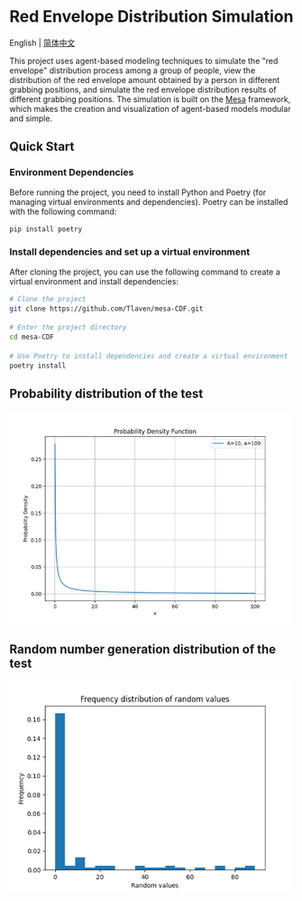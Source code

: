 # Red Envelope Distribution Simulation

English | [简体中文](./README.md)

This project uses agent-based modeling techniques to simulate the "red envelope" distribution process among a group of people, view the distribution of the red envelope amount obtained by a person in different grabbing positions, and simulate the red envelope distribution results of different grabbing positions. The simulation is built on the [Mesa](https://mesa.readthedocs.io/en/stable/) framework, which makes the creation and visualization of agent-based models modular and simple.

## Quick Start
### Environment Dependencies

Before running the project, you need to install Python and Poetry (for managing virtual environments and dependencies). Poetry can be installed with the following command:

```bash
pip install poetry
```

### Install dependencies and set up a virtual environment

After cloning the project, you can use the following command to create a virtual environment and install dependencies:

```bash
# Clone the project
git clone https://github.com/Tlaven/mesa-CDF.git

# Enter the project directory
cd mesa-CDF

# Use Poetry to install dependencies and create a virtual environment
poetry install
```

## Probability distribution of the test
![Probability distribution of the test](./images/PDF_test.png)

## Random number generation distribution of the test
![Random number generation distribution of the test](./images/CDF_test.png)
